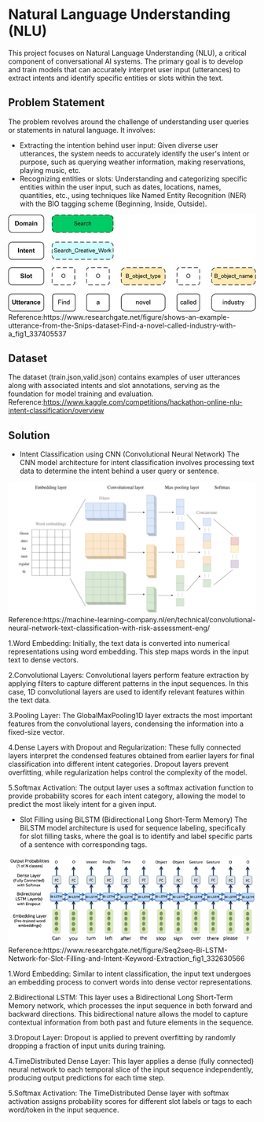 # Natural Language Understanding (NLU)
This project focuses on Natural Language Understanding (NLU), a critical component of conversational AI systems. The primary goal is to develop and train models that can accurately interpret user input (utterances) to extract intents and identify specific entities or slots within the text.

## Problem Statement
The problem revolves around the challenge of understanding user queries or statements in natural language. It involves:

- Extracting the intention behind user input: Given diverse user utterances, the system needs to accurately identify the user's intent or purpose, such as querying weather information, making reservations, playing music, etc.
- Recognizing entities or slots: Understanding and categorizing specific entities within the user input, such as dates, locations, names, quantities, etc., using techniques like Named Entity Recognition (NER) with the BIO tagging scheme (Beginning, Inside, Outside).

<img src="pic/example.png" />
Reference:https://www.researchgate.net/figure/shows-an-example-utterance-from-the-Snips-dataset-Find-a-novel-called-industry-with-a_fig1_337405537

## Dataset
The dataset (train.json,valid.json) contains examples of user utterances along with associated intents and slot annotations, serving as the foundation for model training and evaluation.
Reference:https://www.kaggle.com/competitions/hackathon-online-nlu-intent-classification/overview

## Solution
- Intent Classification using CNN (Convolutional Neural Network)
The CNN model architecture for intent classification involves processing text data to determine the intent behind a user query or sentence.

<img src="pic/cnn.png" />
Reference:https://machine-learning-company.nl/en/technical/convolutional-neural-network-text-classification-with-risk-assessment-eng/

1.Word Embedding: Initially, the text data is converted into numerical representations using word embedding. This step maps words in the input text to dense vectors.

2.Convolutional Layers: Convolutional layers perform feature extraction by applying filters to capture different patterns in the input sequences. In this case, 1D convolutional layers are used to identify relevant features within the text data.

3.Pooling Layer: The GlobalMaxPooling1D layer extracts the most important features from the convolutional layers, condensing the information into a fixed-size vector.

4.Dense Layers with Dropout and Regularization: These fully connected layers interpret the condensed features obtained from earlier layers for final classification into different intent categories. Dropout layers prevent overfitting, while regularization helps control the complexity of the model.

5.Softmax Activation: The output layer uses a softmax activation function to provide probability scores for each intent category, allowing the model to predict the most likely intent for a given input.

- Slot Filling using BiLSTM (Bidirectional Long Short-Term Memory)
The BiLSTM model architecture is used for sequence labeling, specifically for slot filling tasks, where the goal is to identify and label specific parts of a sentence with corresponding tags.

<img src="pic/bilstm.png" />
Reference:https://www.researchgate.net/figure/Seq2seq-Bi-LSTM-Network-for-Slot-Filling-and-Intent-Keyword-Extraction_fig1_332630566

1.Word Embedding: Similar to intent classification, the input text undergoes an embedding process to convert words into dense vector representations.

2.Bidirectional LSTM: This layer uses a Bidirectional Long Short-Term Memory network, which processes the input sequence in both forward and backward directions. This bidirectional nature allows the model to capture contextual information from both past and future elements in the sequence.

3.Dropout Layer: Dropout is applied to prevent overfitting by randomly dropping a fraction of input units during training.

4.TimeDistributed Dense Layer: This layer applies a dense (fully connected) neural network to each temporal slice of the input sequence independently, producing output predictions for each time step.

5.Softmax Activation: The TimeDistributed Dense layer with softmax activation assigns probability scores for different slot labels or tags to each word/token in the input sequence.